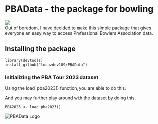 # PBAData - the package for bowling
[![](https://img.shields.io/github/last-commit/lucazdev189/PBAData.svg)](https://github.com/lucazdev189/PBAData/commits/main)  
Out of boredom, I have decided to make this simple package that gives everyone an easy way to access Professional Bowlers Association data.

## Installing the package
```
library(devtools)
install_github("lucazdev189/PBAData")
```

### Initializing the PBA Tour 2023 dataset
Using the load_pba2023() function, you are able to do this.

And you may further play around with the dataset by doing this,
```
PBA2023 <- load_pba2023()
```
![PBAData Logo](https://i.ibb.co/RyT38vj/PBA.jpg)  
